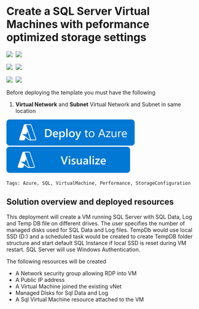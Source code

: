 # Create a SQL Server Virtual Machines with peformance optimized storage settings

<IMG SRC="https://azurequickstartsservice.blob.core.windows.net/badges/101-sql-vm-new-storage/PublicLastTestDate.svg" />&nbsp;
<IMG SRC="https://azurequickstartsservice.blob.core.windows.net/badges/101-sql-vm-new-storage/PublicDeployment.svg" />&nbsp;

<IMG SRC="https://azurequickstartsservice.blob.core.windows.net/badges/101-sql-vm-new-storage/FairfaxLastTestDate.svg" />&nbsp;
<IMG SRC="https://azurequickstartsservice.blob.core.windows.net/badges/101-sql-vm-new-storage/FairfaxDeployment.svg" />&nbsp;

<IMG SRC="https://azurequickstartsservice.blob.core.windows.net/badges/101-sql-vm-new-storage/BestPracticeResult.svg" />&nbsp;
<IMG SRC="https://azurequickstartsservice.blob.core.windows.net/badges/101-sql-vm-new-storage/CredScanResult.svg" />&nbsp;

Before deploying the template you must have the following

1. **Virtual Network** and **Subnet** Virtual Network and Subnet in same location

<a href="https://portal.azure.com/#create/Microsoft.Template/uri/https%3A%2F%2Fraw.githubusercontent.com%2FAzure%2Fazure-quickstart-templates%2Fmaster%2F101-sql-vm-new-storage%2Fazuredeploy.json" target="_blank">
    <img src="https://raw.githubusercontent.com/Azure/azure-quickstart-templates/master/1-CONTRIBUTION-GUIDE/images/deploytoazure.svg"/>
</a>
<a href="http://armviz.io/#/?load=https%3A%2F%2Fraw.githubusercontent.com%2FAzure%2Fazure-quickstart-templates%2Fmaster%2F101-sql-vm-new-storage%2Fazuredeploy.json" target="_blank">
    <img src="https://raw.githubusercontent.com/Azure/azure-quickstart-templates/master/1-CONTRIBUTION-GUIDE/images/visualizebutton.svg"/>
</a>

`Tags: Azure, SQL, VirtualMachine, Performance, StorageConfiguration`

## Solution overview and deployed resources

This deployment will create a VM running SQL Server with SQL Data, Log and Temp DB file on different drives.
The user specifies the number of managed disks used for SQL Data and Log files.
TempDb would use local SSD (D:) and a scheduled task would be created to create TempDB folder structure and start default SQL Instance if local SSD is reset during VM restart. 
SQL Server will use Windows Authentication.

The following resources will be created
 - A Network security group allowing RDP into VM
 - A Public IP address
 - A Virtual Machine joined the existing vNet
 - Managed Disks for Sql Data and Log 
 - A Sql Virtual Machine resource attached to the VM

